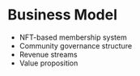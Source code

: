 # Business Model

- NFT-based membership system
- Community governance structure
- Revenue streams
- Value proposition
